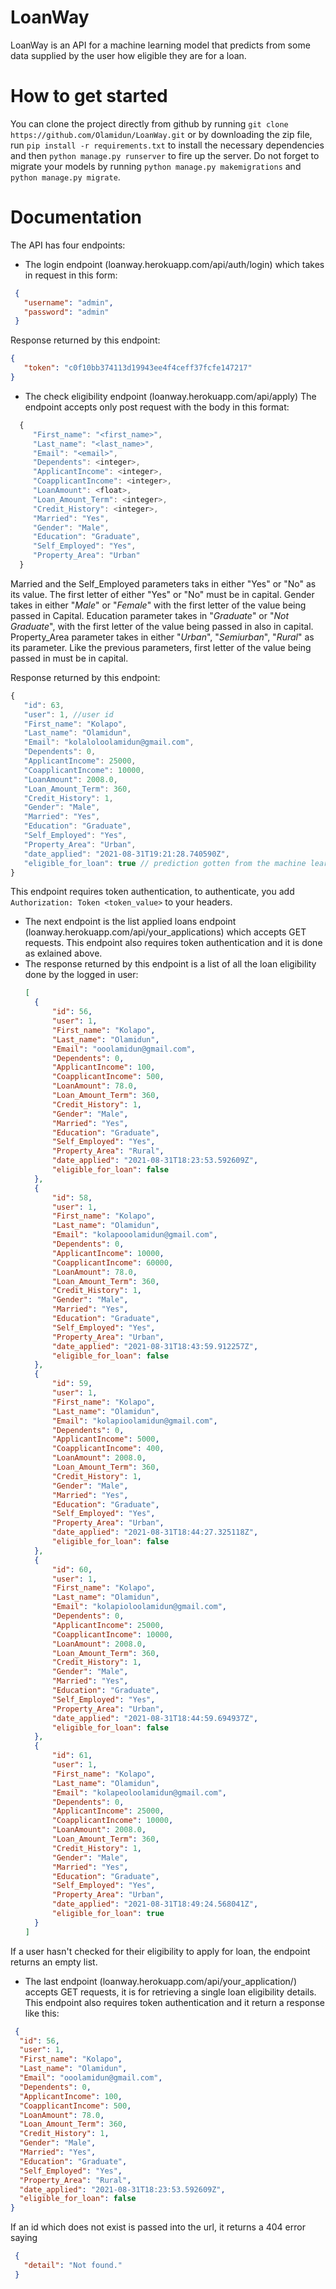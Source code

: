 # LoanWay

LoanWay is an API for a machine learning model that predicts from some data supplied by the user how eligible they are for a loan.

# How to get started

You can clone the project directly from github by running `git clone https://github.com/Olamidun/LoanWay.git` or by downloading the zip file, run `pip install -r requirements.txt` to install the necessary dependencies and then `python manage.py runserver` to fire up the server. Do not forget to migrate your models by running `python manage.py makemigrations` and `python manage.py migrate`.


# Documentation
The API has four endpoints:
* The login endpoint (loanway.herokuapp.com/api/auth/login) which takes in request in this form:
 ````json
  {
    "username": "admin",
    "password": "admin"
  }
 ````
 
 Response returned by this endpoint:
 ```json
 {
    "token": "c0f10bb374113d19943ee4f4ceff37fcfe147217"
 }
 ````
 
 * The check eligibility endpoint (loanway.herokuapp.com/api/apply)
 The endpoint accepts only post request with the body in this format:
 ```javascript
   {  
      "First_name": "<first_name>",
      "Last_name": "<last_name>",
      "Email": "<email>",
      "Dependents": <integer>,
      "ApplicantIncome": <integer>,
      "CoapplicantIncome": <integer>,
      "LoanAmount": <float>,
      "Loan_Amount_Term": <integer>,
      "Credit_History": <integer>,
      "Married": "Yes",
      "Gender": "Male",
      "Education": "Graduate",
      "Self_Employed": "Yes",
      "Property_Area": "Urban"
   }
 ```
 
 Married and the Self_Employed parameters taks in either "Yes" or "No" as its value. The first letter of either "Yes" or "No" must be in capital.
 Gender takes in either "*Male*" or "*Female*" with the first letter of the value being passed in Capital.
 Education parameter takes in "*Graduate*" or "*Not Graduate*", with the first letter of the value being passed in also in capital.
 Property_Area parameter takes in either "*Urban*", "*Semiurban*", "*Rural*" as its parameter. Like the previous parameters, first letter of the value being passed in must be in capital.
 
 Response returned by this endpoint:
 ```javascript
 {
    "id": 63,
    "user": 1, //user id
    "First_name": "Kolapo",
    "Last_name": "Olamidun",
    "Email": "kolaloloolamidun@gmail.com",
    "Dependents": 0,
    "ApplicantIncome": 25000,
    "CoapplicantIncome": 10000,
    "LoanAmount": 2008.0,
    "Loan_Amount_Term": 360,
    "Credit_History": 1,
    "Gender": "Male",
    "Married": "Yes",
    "Education": "Graduate",
    "Self_Employed": "Yes",
    "Property_Area": "Urban",
    "date_applied": "2021-08-31T19:21:28.740590Z",
    "eligible_for_loan": true // prediction gotten from the machine learning model based on the request.       If user is eligible for loan, it returns true, else it returns false
}
 ```
 
 This endpoint requires token authentication, to authenticate, you add `Authorization: Token <token_value>` to your headers.
 
* The next endpoint is the list applied loans endpoint (loanway.herokuapp.com/api/your_applications) which accepts GET requests. This endpoint also requires token authentication and it is done as exlained above.
* The response returned by this endpoint is a list of all the loan eligibility done by the logged in user:
  ```json
  [
    {
        "id": 56,
        "user": 1,
        "First_name": "Kolapo",
        "Last_name": "Olamidun",
        "Email": "ooolamidun@gmail.com",
        "Dependents": 0,
        "ApplicantIncome": 100,
        "CoapplicantIncome": 500,
        "LoanAmount": 78.0,
        "Loan_Amount_Term": 360,
        "Credit_History": 1,
        "Gender": "Male",
        "Married": "Yes",
        "Education": "Graduate",
        "Self_Employed": "Yes",
        "Property_Area": "Rural",
        "date_applied": "2021-08-31T18:23:53.592609Z",
        "eligible_for_loan": false
    },
    {
        "id": 58,
        "user": 1,
        "First_name": "Kolapo",
        "Last_name": "Olamidun",
        "Email": "kolapooolamidun@gmail.com",
        "Dependents": 0,
        "ApplicantIncome": 10000,
        "CoapplicantIncome": 60000,
        "LoanAmount": 78.0,
        "Loan_Amount_Term": 360,
        "Credit_History": 1,
        "Gender": "Male",
        "Married": "Yes",
        "Education": "Graduate",
        "Self_Employed": "Yes",
        "Property_Area": "Urban",
        "date_applied": "2021-08-31T18:43:59.912257Z",
        "eligible_for_loan": false
    },
    {
        "id": 59,
        "user": 1,
        "First_name": "Kolapo",
        "Last_name": "Olamidun",
        "Email": "kolapioolamidun@gmail.com",
        "Dependents": 0,
        "ApplicantIncome": 5000,
        "CoapplicantIncome": 400,
        "LoanAmount": 2008.0,
        "Loan_Amount_Term": 360,
        "Credit_History": 1,
        "Gender": "Male",
        "Married": "Yes",
        "Education": "Graduate",
        "Self_Employed": "Yes",
        "Property_Area": "Urban",
        "date_applied": "2021-08-31T18:44:27.325118Z",
        "eligible_for_loan": false
    },
    {
        "id": 60,
        "user": 1,
        "First_name": "Kolapo",
        "Last_name": "Olamidun",
        "Email": "kolapioloolamidun@gmail.com",
        "Dependents": 0,
        "ApplicantIncome": 25000,
        "CoapplicantIncome": 10000,
        "LoanAmount": 2008.0,
        "Loan_Amount_Term": 360,
        "Credit_History": 1,
        "Gender": "Male",
        "Married": "Yes",
        "Education": "Graduate",
        "Self_Employed": "Yes",
        "Property_Area": "Urban",
        "date_applied": "2021-08-31T18:44:59.694937Z",
        "eligible_for_loan": false
    },
    {
        "id": 61,
        "user": 1,
        "First_name": "Kolapo",
        "Last_name": "Olamidun",
        "Email": "kolapeoloolamidun@gmail.com",
        "Dependents": 0,
        "ApplicantIncome": 25000,
        "CoapplicantIncome": 10000,
        "LoanAmount": 2008.0,
        "Loan_Amount_Term": 360,
        "Credit_History": 1,
        "Gender": "Male",
        "Married": "Yes",
        "Education": "Graduate",
        "Self_Employed": "Yes",
        "Property_Area": "Urban",
        "date_applied": "2021-08-31T18:49:24.568041Z",
        "eligible_for_loan": true
    }
  ]
  ```
If a user hasn't checked for their eligibility to apply for loan, the endpoint returns an empty list.
  
  
  * The last endpoint (loanway.herokuapp.com/api/your_application/<id>) accepts GET requests, it is for       retrieving a single loan eligibility details.
  This endpoint also requires token authentication and it return a response like this:
  ```json
   {
    "id": 56,
    "user": 1,
    "First_name": "Kolapo",
    "Last_name": "Olamidun",
    "Email": "ooolamidun@gmail.com",
    "Dependents": 0,
    "ApplicantIncome": 100,
    "CoapplicantIncome": 500,
    "LoanAmount": 78.0,
    "Loan_Amount_Term": 360,
    "Credit_History": 1,
    "Gender": "Male",
    "Married": "Yes",
    "Education": "Graduate",
    "Self_Employed": "Yes",
    "Property_Area": "Rural",
    "date_applied": "2021-08-31T18:23:53.592609Z",
    "eligible_for_loan": false
  }
  ```
  If an id which does not exist is passed into the url, it returns a 404 error saying 
 ```json
  {
    "detail": "Not found."
  }
 ```
